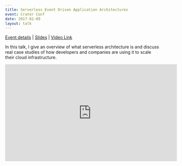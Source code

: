 ```yaml
---
title: Serverless Event Driven Application Architectures
event: Crater Conf
date: 2017-02-09
layout: talk
---
```


[Event details](https://beta.crater.io/) | [Slides](https://speakerdeck.com/davidwells/building-serverless-applications) | [Video Link](https://www.youtube.com/watch?v=2JJMH-nwCQI&feature=youtu.be)

In this talk, I give an overview of what serverless architecture is and discuss real case studies of how developers and companies are using it to scale their cloud infrastructure.

<iframe width="560" height="315" src="https://www.youtube.com/embed/2JJMH-nwCQI" frameborder="0" allowfullscreen></iframe>
